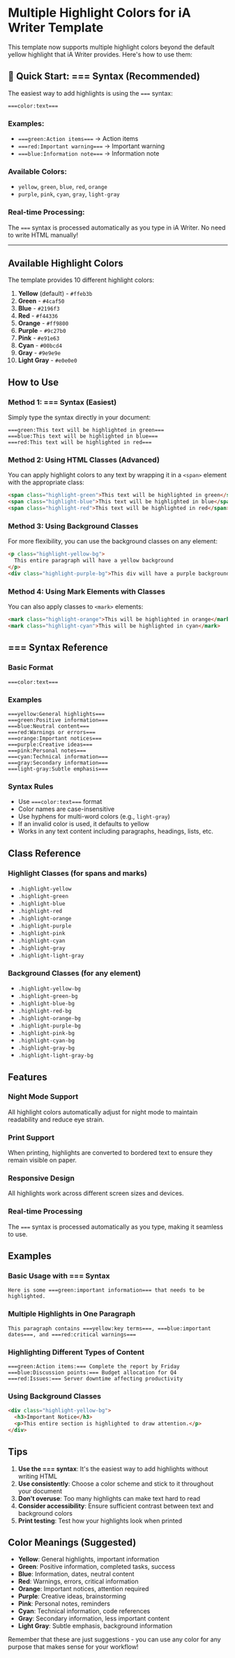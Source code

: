 # Multiple Highlight Colors for iA Writer Template

This template now supports multiple highlight colors beyond the default yellow highlight that iA Writer provides. Here's how to use them:

## 🚀 Quick Start: === Syntax (Recommended)

The easiest way to add highlights is using the `===` syntax:

```
===color:text===
```

### Examples:

- `===green:Action items===` → <span class="highlight-green">Action items</span>
- `===red:Important warning===` → <span class="highlight-red">Important warning</span>
- `===blue:Information note===` → <span class="highlight-blue">Information note</span>

### Available Colors:

- `yellow`, `green`, `blue`, `red`, `orange`
- `purple`, `pink`, `cyan`, `gray`, `light-gray`

### Real-time Processing:

The `===` syntax is processed automatically as you type in iA Writer. No need to write HTML manually!

---

## Available Highlight Colors

The template provides 10 different highlight colors:

1. **Yellow** (default) - `#ffeb3b`
2. **Green** - `#4caf50`
3. **Blue** - `#2196f3`
4. **Red** - `#f44336`
5. **Orange** - `#ff9800`
6. **Purple** - `#9c27b0`
7. **Pink** - `#e91e63`
8. **Cyan** - `#00bcd4`
9. **Gray** - `#9e9e9e`
10. **Light Gray** - `#e0e0e0`

## How to Use

### Method 1: === Syntax (Easiest)

Simply type the syntax directly in your document:

```
===green:This text will be highlighted in green===
===blue:This text will be highlighted in blue===
===red:This text will be highlighted in red===
```

### Method 2: Using HTML Classes (Advanced)

You can apply highlight colors to any text by wrapping it in a `<span>` element with the appropriate class:

```html
<span class="highlight-green">This text will be highlighted in green</span>
<span class="highlight-blue">This text will be highlighted in blue</span>
<span class="highlight-red">This text will be highlighted in red</span>
```

### Method 3: Using Background Classes

For more flexibility, you can use the background classes on any element:

```html
<p class="highlight-yellow-bg">
  This entire paragraph will have a yellow background
</p>
<div class="highlight-purple-bg">This div will have a purple background</div>
```

### Method 4: Using Mark Elements with Classes

You can also apply classes to `<mark>` elements:

```html
<mark class="highlight-orange">This will be highlighted in orange</mark>
<mark class="highlight-cyan">This will be highlighted in cyan</mark>
```

## === Syntax Reference

### Basic Format

```
===color:text===
```

### Examples

```
===yellow:General highlights===
===green:Positive information===
===blue:Neutral content===
===red:Warnings or errors===
===orange:Important notices===
===purple:Creative ideas===
===pink:Personal notes===
===cyan:Technical information===
===gray:Secondary information===
===light-gray:Subtle emphasis===
```

### Syntax Rules

- Use `===color:text===` format
- Color names are case-insensitive
- Use hyphens for multi-word colors (e.g., `light-gray`)
- If an invalid color is used, it defaults to yellow
- Works in any text content including paragraphs, headings, lists, etc.

## Class Reference

### Highlight Classes (for spans and marks)

- `.highlight-yellow`
- `.highlight-green`
- `.highlight-blue`
- `.highlight-red`
- `.highlight-orange`
- `.highlight-purple`
- `.highlight-pink`
- `.highlight-cyan`
- `.highlight-gray`
- `.highlight-light-gray`

### Background Classes (for any element)

- `.highlight-yellow-bg`
- `.highlight-green-bg`
- `.highlight-blue-bg`
- `.highlight-red-bg`
- `.highlight-orange-bg`
- `.highlight-purple-bg`
- `.highlight-pink-bg`
- `.highlight-cyan-bg`
- `.highlight-gray-bg`
- `.highlight-light-gray-bg`

## Features

### Night Mode Support

All highlight colors automatically adjust for night mode to maintain readability and reduce eye strain.

### Print Support

When printing, highlights are converted to bordered text to ensure they remain visible on paper.

### Responsive Design

All highlights work across different screen sizes and devices.

### Real-time Processing

The `===` syntax is processed automatically as you type, making it seamless to use.

## Examples

### Basic Usage with === Syntax

```
Here is some ===green:important information=== that needs to be highlighted.
```

### Multiple Highlights in One Paragraph

```
This paragraph contains ===yellow:key terms===, ===blue:important dates===, and ===red:critical warnings===
```

### Highlighting Different Types of Content

```
===green:Action items:=== Complete the report by Friday
===blue:Discussion points:=== Budget allocation for Q4
===red:Issues:=== Server downtime affecting productivity
```

### Using Background Classes

```html
<div class="highlight-yellow-bg">
  <h3>Important Notice</h3>
  <p>This entire section is highlighted to draw attention.</p>
</div>
```

## Tips

1. **Use the === syntax**: It's the easiest way to add highlights without writing HTML
2. **Use consistently**: Choose a color scheme and stick to it throughout your document
3. **Don't overuse**: Too many highlights can make text hard to read
4. **Consider accessibility**: Ensure sufficient contrast between text and background colors
5. **Print testing**: Test how your highlights look when printed

## Color Meanings (Suggested)

- **Yellow**: General highlights, important information
- **Green**: Positive information, completed tasks, success
- **Blue**: Information, dates, neutral content
- **Red**: Warnings, errors, critical information
- **Orange**: Important notices, attention required
- **Purple**: Creative ideas, brainstorming
- **Pink**: Personal notes, reminders
- **Cyan**: Technical information, code references
- **Gray**: Secondary information, less important content
- **Light Gray**: Subtle emphasis, background information

Remember that these are just suggestions - you can use any color for any purpose that makes sense for your workflow!
